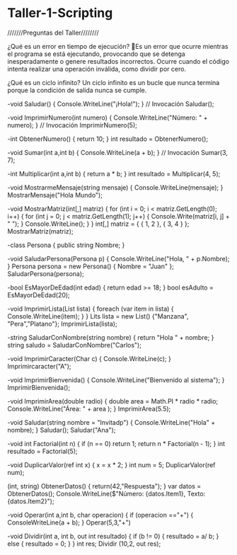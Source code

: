 # Taller-1-Scripting



///////Preguntas del Taller////////


¿Qué es un error en tiempo de ejecución?
Es un error que ocurre mientras el programa se está ejecutando, provocando que se detenga inesperadamente o genere resultados incorrectos. Ocurre cuando el código intenta realizar una operación inválida, como dividir por cero.



¿Qué es un ciclo infinito? 
Un ciclo infinito es un bucle que nunca termina porque la condición de salida nunca se cumple.









 -void Saludar()
 {
       Console.WriteLine("¡Hola!");
 }
 // Invocación
 Saludar();

-void ImprimirNumero(int numero)
 {
       Console.WriteLine("Número: " + numero);
 }
  // Invocación
 ImprimirNumero(5);


 -int ObtenerNumero()
 {
       return 10; 
 }
 int resultado = ObtenerNumero();

 -void Sumar(int a,int b)
 {
       Console.WriteLine(a + b);
 }
 // Invocación
 Sumar(3, 7);

 -int Multiplicar(int a,int b)
 {
       return a * b;
 }
 int resultado = Multiplicar(4, 5);


-void MostrarmeMensaje(string mensaje)
{
       Console.WriteLine(mensaje);
}
MostrarMensaje("Hola Mundo");

-void MostrarMatriz(int[,] matriz)
{
    for (int i = 0; i < matriz.GetLength(0); i++)
    {
        for (int j = 0; j < matriz.GetLength(1); j++)
        {
            Console.Write(matriz[i, j] + " ");
        }
        Console.WriteLine();
    }
}
int[,] matriz = { { 1, 2 }, { 3, 4 } };
MostrarMatriz(matriz);

-class Persona
{
    public string Nombre;
}

-void SaludarPersona(Persona p)
{
    Console.WriteLine("Hola, " + p.Nombre);
}
Persona persona = new Persona() { Nombre = "Juan" };
SaludarPersona(persona);


-bool EsMayorDeEdad(int edad)
{
    return edad >= 18;
}
bool esAdulto = EsMayorDeEdad(20);


-void ImprimirLista(List<String> lista)
{
      foreach (var item in lista)
      {
           Console.WriteLine(item);
      }
}
Lits<string> lista = new List<string>() {"Manzana", "Pera","Platano"};
ImprimirLista(lista);


-string SaludarConNombre(string nombre)
{
      return "Hola   " + nombre;
}
string saludo = SaludarConNombre("Carlos");

-void ImprimirCaracter(Char c)
{
    Console.WriteLine(c);
}
Imprimircaracter("A");

-void ImprimirBienvenida()
{
   Console.WriteLine("Bienvenido al sistema");
}
ImprimirBienvenida();


-void ImprimirArea(double radio)
{
   double area = Math.PI * radio * radio;
   Console.WriteLine("Área:  " + area );
}
ImprimirArea(5.5);


-void Saludar(string nombre = "Invitadp")
{
   Console.WriteLine("Hola" + nombre);
}
Saludar();
Saludar("Ana");

-void int Factorial(int n)
 {
        if (n == 0) return 1;
        return n * Factorial(n - 1);
 } 
 int resultado = Factorial(5);

 -void DuplicarValor(ref int x)
 {
       x = x * 2;
 }
 int num = 5;
 DuplicarValor(ref num);

 (int, string) ObtenerDatos()
 {
      return(42,"Respuesta");
 }
 var datos = ObtenerDatos();
 Console.WriteLine($"Número: {datos.Item1}, Texto:{datos.Item2}");

 -void Operar(int a,int b, char operacion)
 {
          if (operacion =="+")
          {
          ConsoleWriteLine(a + b);
 }
 Operar(5,3,"+")

 -void Dividir(int a, int b, out int resultado)
 {
         if (b != 0)
         {
            resultado = a/ b; 
         }
         else 
         {
              resultado = 0; 
         }
}
int res; 
Dividir (10,2, out res);
